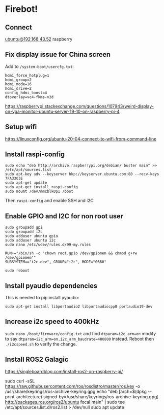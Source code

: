 
# Firebot!

## Connect

ubuntu@192.168.43.52
raspberry

## Fix display issue for China screen

Add to `/system-boot/usercfg.txt`:

```
hdmi_force_hotplug=1
hdmi_group=2
hdmi_mode=16
hdmi_drive=2
config_hdmi_boost=4
dtoverlay=vc4-fkms-v3d
```

https://raspberrypi.stackexchange.com/questions/107943/weird-display-on-vga-monitor-ubuntu-server-19-10-on-raspberry-pi-4

## Setup wifi

https://linuxconfig.org/ubuntu-20-04-connect-to-wifi-from-command-line

## Install raspi-config

```
sudo echo "deb http://archive.raspberrypi.org/debian/ buster main" >> /etc/apt/sources.list
sudo apt-key adv --keyserver hkp://keyserver.ubuntu.com:80 --recv-keys 7FA3303E
sudo apt-get update
sudo apt-get install raspi-config
sudo mount /dev/mmcblk0p1 /boot
```

Then `raspi-config` and enable SSH and I2C

## Enable GPIO and I2C for non root user

```
sudo groupadd gpi
sudo groupadd i2c
sudo adduser ubuntu gpio
sudo adduser ubuntu i2c
sudo nano /etc/udev/rules.d/99-my.rules

RUN+="/bin/sh -c 'chown root.gpio /dev/gpiomem && chmod g+rw /dev/gpiomem'"
SUBSYSTEM=="i2c-dev", GROUP="i2c", MODE="0660"

sudo reboot
```

## Install pyaudio dependencies

This is needed to pip install pyaudio:

`sudo apt-get install libportaudio2 libportaudiocpp0 portaudio19-dev`

## Increase i2c speed to 400kHz

`sudo nano /boot/firmware/config.txt` and find `dtparam=i2c_arm=on` modify to say `dtparam=i2c_arm=on,i2c_arm_baudrate=400000` instead. Reboot then `./i2cspeed.sh` to verify the change.

## Install ROS2 Galagic

https://singleboardblog.com/install-ros2-on-raspberry-pi/

sudo curl -sSL https://raw.githubusercontent.com/ros/rosdistro/master/ros.key  -o /usr/share/keyrings/ros-archive-keyring.gpg
echo "deb [arch=$(dpkg --print-architecture) signed-by=/usr/share/keyrings/ros-archive-keyring.gpg] http://packages.ros.org/ros2/ubuntu focal main" | sudo tee /etc/apt/sources.list.d/ros2.list > /dev/null
sudo apt update
